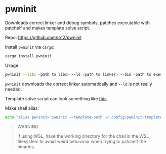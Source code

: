 # pwninit

Downloads correct linker and debug symbols, patches executable with patchelf and makes template solve script.

Repo: https://github.com/io12/pwninit

Install `pwninit` via `cargo`:
```sh
cargo install pwninit
```

Usage:
```sh
pwninit --libc <path to libc> --ld <path to linker> --bin <path to executable> --template-path <path to template solve script>
```

`pwninit` downloads the correct linker automatically and `--ld` is not really needed.

Template solve script can look something like [this](pwninit-template.py).

Make shell alias:
```sh
echo "alias pwninit='pwninit --template-path ~/.config/pwninit-template.py'" >> ~/.zshrc
```

> WARNING
>
> If using WSL, have the working directory for the chall in the WSL filesystem to avoid weird behaviour when trying to patchelf the binaries.
